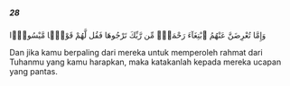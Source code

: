 ##### 28

<span class="ayah">وَإِمَّا تُعْرِضَنَّ عَنْهُمُ ٱبْتِغَآءَ رَحْمَةٍۢ مِّن رَّبِّكَ تَرْجُوهَا فَقُل لَّهُمْ قَوْلًۭا مَّيْسُورًۭا</span>

<span class="ayah_translation">Dan jika kamu berpaling dari mereka untuk memperoleh rahmat dari Tuhanmu yang kamu harapkan, maka katakanlah kepada mereka ucapan yang pantas.</span>
